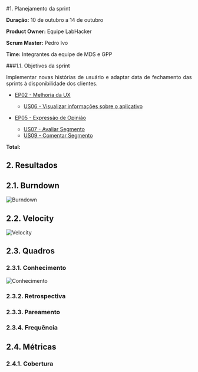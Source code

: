 #1. Planejamento da sprint

**Duração:** 10 de outubro a 14 de outubro

**Product Owner:** Equipe LabHacker

**Scrum Master:** Pedro Ivo

**Time:** Integrantes da equipe de MDS e GPP

###1.1. Objetivos da sprint

<p align="justify">Implementar novas histórias de usuário e adaptar data de fechamento das sprints à disponibilidade dos clientes.</p>

* [EP02 - Melhoria da UX](https://github.com/fga-gpp-mds/2016.2-WikiLegis/issues/15)
   * [US06 - Visualizar informações sobre o aplicativo](https://github.com/fga-gpp-mds/2016.2-WikiLegis/issues/32)

* [EP05 - Expressão de Opinião](https://github.com/fga-gpp-mds/2016.2-WikiLegis/issues/35)
   * [US07 - Avaliar Segmento](https://github.com/fga-gpp-mds/2016.2-WikiLegis/issues/30)
   * [US09 - Comentar Segmento](https://github.com/fga-gpp-mds/2016.2-WikiLegis/issues/31)

**Total:** 

## 2. Resultados

## 2.1. Burndown

![Burndown](https://raw.githubusercontent.com/wiki/fga-gpp-mds/2016.2-Time01-WikiLegis/imagens/burndownsprint2.png)

## 2.2. Velocity

![Velocity](https://raw.githubusercontent.com/wiki/fga-gpp-mds/2016.2-Time01-WikiLegis/imagens/velocity2.png)


## 2.3. Quadros

### 2.3.1. Conhecimento

![Conhecimento](https://raw.githubusercontent.com/wiki/fga-gpp-mds/2016.2-Time01-WikiLegis/imagens/conhecimento2.png)

### 2.3.2. Retrospectiva

### 2.3.3. Pareamento

### 2.3.4. Frequência

## 2.4. Métricas

### 2.4.1. Cobertura